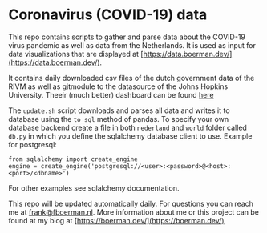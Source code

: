 # Coronavirus (COVID-19) data
This repo contains scripts to gather and parse data about the COVID-19 virus pandemic as well as data from the Netherlands. It is used as input for data visualizations that are displayed at [https://data.boerman.dev/](https://data.boerman.dev/).

It contains daily downloaded csv files of the dutch government data of the RIVM as well as gitmodule to the datasource of the Johns Hopkins University. Theeir (much better) dashboard can be found [here](https://www.arcgis.com/apps/opsdashboard/index.html#/bda7594740fd40299423467b48e9ecf6)

The ```update.sh``` script downloads and parses all data and writes it to database using the ```to_sql``` method of pandas. To specify your own database backend create a file in both ```nederland``` and ```world``` folder called ```db.py``` in which you define the sqlalchemy database client to use. Example for postgresql:  
```
from sqlalchemy import create_engine
engine = create_engine('postgresql://<user>:<password>@<host>:<port>/<dbname>')
```
For other examples see sqlalchemy documentation.

This repo will be updated automatically daily. For questions you can reach me at [frank@fboerman.nl](mailto:frank@fboerman.nl). More information about me or this project can be found at my blog at [https://boerman.dev/](https://boerman.dev/)

